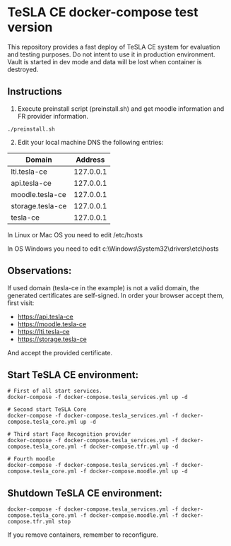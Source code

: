 # TeSLA CE docker-compose test version

This repository provides a fast deploy of TeSLA CE system for evaluation and testing purposes. Do not intent to use it in production environment. Vault is started in dev mode and data will be lost when container is destroyed. 

## Instructions

1. Execute preinstall script (preinstall.sh) and get moodle information and FR provider information.
```
./preinstall.sh
```

2. Edit your local machine DNS the following entries:

| Domain  |  Address |
|---|---|
| lti.tesla-ce  | 127.0.0.1 |
| api.tesla-ce  | 127.0.0.1 |
| moodle.tesla-ce  | 127.0.0.1 |
| storage.tesla-ce  | 127.0.0.1 |
| tesla-ce  | 127.0.0.1 |

In Linux or Mac OS you need to edit /etc/hosts

In OS Windows you need to edit c:\Windows\System32\drivers\etc\hosts


## Observations:
If used domain (tesla-ce in the example) is not a valid domain, the generated certificates are self-signed. In order your browser accept them, first visit:
- https://api.tesla-ce
- https://moodle.tesla-ce
- https://lti.tesla-ce
- https://storage.tesla-ce

And accept the provided certificate.

## Start TeSLA CE environment:
```
# First of all start services.
docker-compose -f docker-compose.tesla_services.yml up -d

# Second start TeSLA Core
docker-compose -f docker-compose.tesla_services.yml -f docker-compose.tesla_core.yml up -d

# Third start Face Recognition provider 
docker-compose -f docker-compose.tesla_services.yml -f docker-compose.tesla_core.yml -f docker-compose.tfr.yml up -d

# Fourth moodle
docker-compose -f docker-compose.tesla_services.yml -f docker-compose.tesla_core.yml -f docker-compose.moodle.yml up -d
```

## Shutdown TeSLA CE environment:
```
docker-compose -f docker-compose.tesla_services.yml -f docker-compose.tesla_core.yml -f docker-compose.moodle.yml -f docker-compose.tfr.yml stop
```

If you remove containers, remember to reconfigure.
